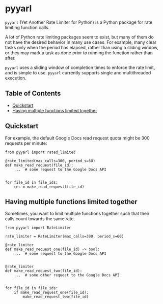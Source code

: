 # pyyarl

`pyyarl` (Yet Another Rate Limiter for Python) is a Python package for rate
limiting function calls.

A lot of Python rate limiting packages seem to exist, but many of them do not
have the desired behavior in many use cases. For example, many clear tasks only
when the period has elapsed, rather than using a sliding window, or they may
mark a task as done prior to running the function rather than after.

`pyyarl` uses a sliding window of completion times to enforce the rate limit, and
is simple to use. `pyyarl` currently supports single and multithreaded execution.

## Table of Contents

- [Quickstart](#quickstart)
- [Having multiple functions limited
  together](#having-multiple-functions-limited-together)

## Quickstart

For example, the default Google Docs read request quota might be 300 requests
per minute:

```python3
from pyyarl import rated_limited

@rate_limited(max_calls=300, period_s=60)
def make_read_request(file_id):
    ...  # some request to the Google Docs API


for file_id in file_ids:
    res = make_read_request(file_id)
```

## Having multiple functions limited together

Sometimes, you want to limit multiple functions together such that their calls
count towards the same rate.

```python3
from pyyarl import RateLimiter

rate_limiter = RateLimiter(max_calls=300, period_s=60)

@rate_limiter
def make_read_request_one(file_id) -> bool:
    ...  # some request to the Google Docs API


@rate_limiter
def make_read_request_two(file_id):
    ...  # some other request to the Google Docs API


for file_id in file_ids:
    if make_read_request_one(file_id):
        make_read_request_two(file_id)
```
